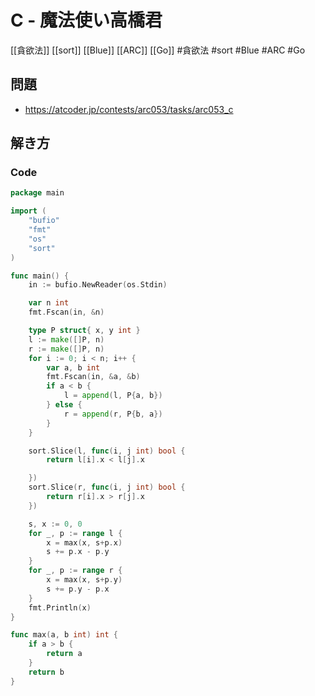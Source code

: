 # C - 魔法使い高橋君
[[貪欲法]] [[sort]] [[Blue]] [[ARC]] [[Go]]
#貪欲法 #sort #Blue #ARC #Go 

## 問題
- https://atcoder.jp/contests/arc053/tasks/arc053_c

## 解き方
### Code
```go
package main

import (
	"bufio"
	"fmt"
	"os"
	"sort"
)

func main() {
	in := bufio.NewReader(os.Stdin)

	var n int
	fmt.Fscan(in, &n)

	type P struct{ x, y int }
	l := make([]P, n)
	r := make([]P, n)
	for i := 0; i < n; i++ {
		var a, b int
		fmt.Fscan(in, &a, &b)
		if a < b {
			l = append(l, P{a, b})
		} else {
			r = append(r, P{b, a})
		}
	}

	sort.Slice(l, func(i, j int) bool {
		return l[i].x < l[j].x

	})
	sort.Slice(r, func(i, j int) bool {
		return r[i].x > r[j].x
	})

	s, x := 0, 0
	for _, p := range l {
		x = max(x, s+p.x)
		s += p.x - p.y
	}
	for _, p := range r {
		x = max(x, s+p.y)
		s += p.y - p.x
	}
	fmt.Println(x)
}

func max(a, b int) int {
	if a > b {
		return a
	}
	return b
}
```